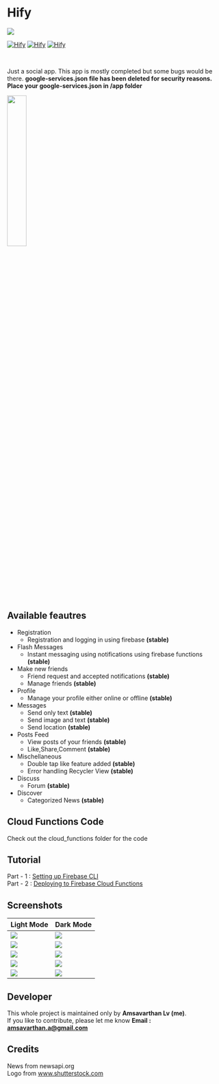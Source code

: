 # Hify

<img src="https://github.com/lvamsavarthan/Hify/blob/master/preview.png">
<br>

[![Hify](https://forthebadge.com/images/badges/built-by-developers.svg)](https://lvamsavarthan.github.io/lvstore/hify.html)
[![Hify](https://forthebadge.com/images/badges/built-with-love.svg)](https://lvamsavarthan.github.io/lvstore/hify.html)
[![Hify](https://forthebadge.com/images/badges/built-for-android.svg)](https://lvamsavarthan.github.io/lvstore/hify.html)

<br>

Just a social app. This app is mostly completed but some bugs would be there.
**google-services.json file has been deleted for security reasons. Place your google-services.json in /app folder**

<p align="left">
<a href="https://play.google.com/store/apps/details?id=com.amsavarthan.social.hify"><img src="https://cdn.rawgit.com/steverichey/google-play-badge-svg/master/img/en_get.svg" width="30%"></a>
</p>

## Available feautres

* Registration
  - Registration and logging in using firebase **(stable)**
* Flash Messages
  - Instant messaging using notifications using firebase functions **(stable)**
* Make new friends
  - Friend request and accepted notifications **(stable)**
  - Manage friends **(stable)**
* Profile
  - Manage your profile either online or offline **(stable)**
* Messages
  - Send only text **(stable)**
  - Send image and text **(stable)**
  - Send location **(stable)**
* Posts Feed
  - View posts of your friends **(stable)**
  - Like,Share,Comment **(stable)**
* Mischellaneous
  - Double tap like feature added **(stable)**
  - Error handling Recycler View **(stable)**
* Discuss
  - Forum **(stable)**
* Discover
  - Categorized News **(stable)**
  
## Cloud Functions Code

Check out the cloud_functions folder for the code

## Tutorial 
Part - 1 : [Setting up Firebase CLI](https://youtu.be/-T-yGL1qRho)<br>
Part - 2 : [Deploying to Firebase Cloud Functions](https://youtu.be/3fBiSJB-i_E)

## Screenshots

<table>
  <thead>
    <tr>
      <th>Light Mode</th>
      <th>Dark Mode</th>
    </tr>
  </thead>
  <tbody>
    <tr>
      <td>
        <img
          src="https://github.com/lvamsavarthan/Hify/blob/master/screenshots/Light%20Feed.png"
        />
      </td>
      <td>
        <img
          src="https://github.com/lvamsavarthan/Hify/blob/master/screenshots/Dark%20Feed.png"
        />
      </td>
    </tr>
    <tr>
      <td>
        <img
          src="https://github.com/lvamsavarthan/Hify/blob/master/screenshots/Light%20Discover.png"
        />
      </td>
      <td>
        <img
          src="https://github.com/lvamsavarthan/Hify/blob/master/screenshots/Dark%20Discover.png"
        />
      </td>
    </tr>
    <tr>
      <td>
        <img
          src="https://github.com/lvamsavarthan/Hify/blob/master/screenshots/Light%20Friends.png"
        />
      </td>
      <td>
        <img
          src="https://github.com/lvamsavarthan/Hify/blob/master/screenshots/Dark%20Friends.png"
        />
      </td>
    </tr>
    <tr>
      <td>
        <img
          src="https://github.com/lvamsavarthan/Hify/blob/master/screenshots/Light%20Message.png"
        />
      </td>
      <td>
        <img
          src="https://github.com/lvamsavarthan/Hify/blob/master/screenshots/Dark%20Message.png"
        />
      </td>
    </tr>
    <tr>
      <td>
        <img
          src="https://github.com/lvamsavarthan/Hify/blob/master/screenshots/Light%20Forum.png"
        />
      </td>
      <td>
        <img
          src="https://github.com/lvamsavarthan/Hify/blob/master/screenshots/Dark%20Forum.png"
        />
      </td>
    </tr>
  </tbody>
</table>


## Developer

This whole project is maintained only by **Amsavarthan Lv (me)**.<br>
If you like to contribute, please let me know
<B>Email : amsavarthan.a@gmail.com</B>

## Credits

News from newsapi.org <br>
Logo from www.shutterstock.com
